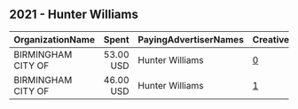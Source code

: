 ## 2021 - Hunter Williams 
|OrganizationName|Spent|PayingAdvertiserNames|CreativeUrls|Impressions|Genders|AgeBrackets|CountryCodes|BillingAddresses|CandidateBallotInformation|
|:---|---:|:---|:---|---:|:---|:---|:---|:---|:---|
|BIRMINGHAM  CITY OF|53.00 USD|Hunter Williams|[0](https://www.snap.com/political-ads/asset/205dbb7242517f0bb189dbd4f4975aac8f7147347b12d1c86a737df6c1fc5561?mediaType=mp4)|26,900|||united states|"2324 2nd Ave. ,Birmingham,35203,US"||
|BIRMINGHAM  CITY OF|46.00 USD|Hunter Williams|[1](https://www.snap.com/political-ads/asset/4f83df28a1fff3a3ac0804e149ca38ac4045802b38b437a6b0c581987515ec82?mediaType=mp4)|22,908|||united states|"2324 2nd Ave. ,Birmingham,35203,US"||
